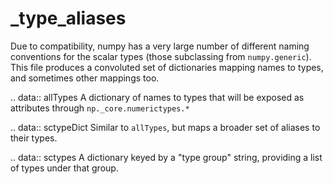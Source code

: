 # _type_aliases

Due to compatibility, numpy has a very large number of different naming
conventions for the scalar types (those subclassing from `numpy.generic`).
This file produces a convoluted set of dictionaries mapping names to types,
and sometimes other mappings too.

.. data:: allTypes
    A dictionary of names to types that will be exposed as attributes through
    ``np._core.numerictypes.*``

.. data:: sctypeDict
    Similar to `allTypes`, but maps a broader set of aliases to their types.

.. data:: sctypes
    A dictionary keyed by a "type group" string, providing a list of types
    under that group.

